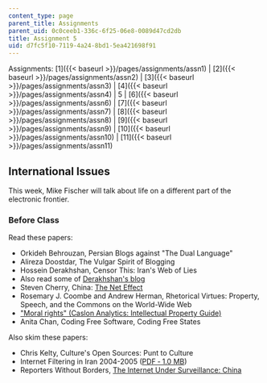 ```yaml
---
content_type: page
parent_title: Assignments
parent_uid: 0c0ceeb1-336c-6f25-06e8-0089d47cd2db
title: Assignment 5
uid: d7fc5f10-7119-4a24-8bd1-5ea421698f91
---
```


Assignments: [1]({{< baseurl >}}/pages/assignments/assn1) | [2]({{< baseurl >}}/pages/assignments/assn2) | [3]({{< baseurl >}}/pages/assignments/assn3) | [4]({{< baseurl >}}/pages/assignments/assn4) | 5 | [6]({{< baseurl >}}/pages/assignments/assn6) | [7]({{< baseurl >}}/pages/assignments/assn7) | [8]({{< baseurl >}}/pages/assignments/assn8) | [9]({{< baseurl >}}/pages/assignments/assn9) | [10]({{< baseurl >}}/pages/assignments/assn10) | [11]({{< baseurl >}}/pages/assignments/assn11)

International Issues
--------------------

This week, Mike Fischer will talk about life on a different part of the electronic frontier.

### Before Class

Read these papers:

*   Orkideh Behrouzan, Persian Blogs against "The Dual Language"
*   Alireza Doostdar, The Vulgar Spirit of Blogging
*   Hossein Derakhshan, Censor This: Iran's Web of Lies
*   Also read some of [Derakhshan's blog](http://www.nartv.org/2007/08/13/censored-in-iran-deleted-in-usa/)
*   Steven Cherry, China: [The Net Effect](https://spectrum.ieee.org/computing/networks/the-net-effect)
*   Rosemary J. Coombe and Andrew Herman, Rhetorical Virtues: Property, Speech, and the Commons on the World-Wide Web
*   ["Moral rights" (Caslon Analytics: Intellectual Property Guide)](http://apo.org.au/node/19050)
*   Anita Chan, Coding Free Software, Coding Free States

Also skim these papers:

*   Chris Kelty, Culture's Open Sources: Punt to Culture
*   Internet Filtering in Iran 2004-2005 ([PDF ‑ 1.0 MB](http://opennet.net/sites/opennet.net/files/ONI_Country_Study_Iran.pdf))
*   Reporters Without Borders, [The Internet Under Surveillance: China](https://rsf.org/en/news/china)